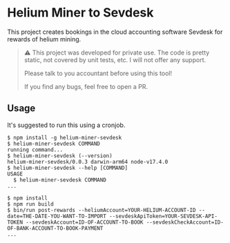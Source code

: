 # Helium Miner to Sevdesk

This project creates bookings in the cloud accounting software Sevdesk for rewards of helium mining.

> :warning: This project was developed for private use. The code is pretty static, not covered by unit tests, etc. I will not offer any support.
> 
> Please talk to you accountant before using this tool!
> 
> If you find any bugs, feel free to open a PR.

## Usage

It's suggested to run this using a cronjob.

<!-- usage -->
```sh-session
$ npm install -g helium-miner-sevdesk
$ helium-miner-sevdesk COMMAND
running command...
$ helium-miner-sevdesk (--version)
helium-miner-sevdesk/0.0.3 darwin-arm64 node-v17.4.0
$ helium-miner-sevdesk --help [COMMAND]
USAGE
  $ helium-miner-sevdesk COMMAND
...
```
<!-- usagestop -->
```sh-session
$ npm install
$ npm run build
$ bin/run post-rewards --heliumAccount=YOUR-HELIUM-ACCOUNT-ID --date=THE-DATE-YOU-WANT-TO-IMPORT --sevdeskApiToken=YOUR-SEVDESK-API-TOKEN --sevdeskAccount=ID-OF-ACCOUNT-TO-BOOK --sevdeskCheckAccount=ID-OF-BANK-ACCOUNT-TO-BOOK-PAYMENT
...
```
